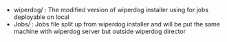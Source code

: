  - wiperdog/ : The modified version of wiperdog installer using for jobs deployable on local
 - Jobs/ : Jobs file split up from wiperdog installer and will be put the same machine with wiperdog server but outside wiperdog director